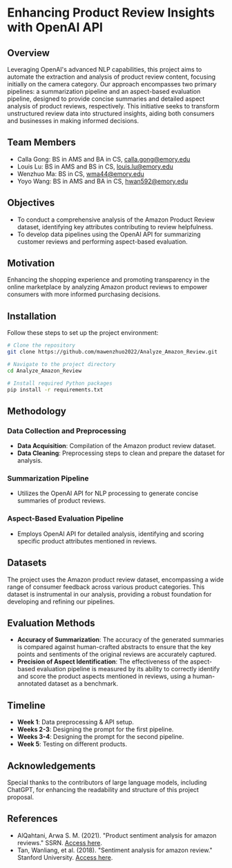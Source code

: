 # Enhancing Product Review Insights with OpenAI API

## Overview
Leveraging OpenAI's advanced NLP capabilities, this project aims to automate the extraction and analysis of product review content, focusing initially on the camera category. Our approach encompasses two primary pipelines: a summarization pipeline and an aspect-based evaluation pipeline, designed to provide concise summaries and detailed aspect analysis of product reviews, respectively. This initiative seeks to transform unstructured review data into structured insights, aiding both consumers and businesses in making informed decisions.

## Team Members
- Calla Gong: BS in AMS and BA in CS, calla.gong@emory.edu
- Louis Lu: BS in AMS and BS in CS, louis.lu@emory.edu
- Wenzhuo Ma: BS in CS, wma44@emory.edu
- Yoyo Wang: BS in AMS and BA in CS, hwan592@emory.edu

## Objectives
- To conduct a comprehensive analysis of the Amazon Product Review dataset, identifying key attributes contributing to review helpfulness.
- To develop data pipelines using the OpenAI API for summarizing customer reviews and performing aspect-based evaluation.

## Motivation
Enhancing the shopping experience and promoting transparency in the online marketplace by analyzing Amazon product reviews to empower consumers with more informed purchasing decisions.

## Installation

Follow these steps to set up the project environment:

```bash
# Clone the repository
git clone https://github.com/mawenzhuo2022/Analyze_Amazon_Review.git

# Navigate to the project directory
cd Analyze_Amazon_Review

# Install required Python packages
pip install -r requirements.txt
```

## Methodology

### Data Collection and Preprocessing
- **Data Acquisition**: Compilation of the Amazon product review dataset.
- **Data Cleaning**: Preprocessing steps to clean and prepare the dataset for analysis.

### Summarization Pipeline
- Utilizes the OpenAI API for NLP processing to generate concise summaries of product reviews.

### Aspect-Based Evaluation Pipeline
- Employs OpenAI API for detailed analysis, identifying and scoring specific product attributes mentioned in reviews.

## Datasets
The project uses the Amazon product review dataset, encompassing a wide range of consumer feedback across various product categories. This dataset is instrumental in our analysis, providing a robust foundation for developing and refining our pipelines.

## Evaluation Methods
- **Accuracy of Summarization**: The accuracy of the generated summaries is compared against human-crafted abstracts to ensure that the key points and sentiments of the original reviews are accurately captured.
- **Precision of Aspect Identification**: The effectiveness of the aspect-based evaluation pipeline is measured by its ability to correctly identify and score the product aspects mentioned in reviews, using a human-annotated dataset as a benchmark.

## Timeline
- **Week 1**: Data preprocessing & API setup.
- **Weeks 2-3**: Designing the prompt for the first pipeline.
- **Weeks 3-4**: Designing the prompt for the second pipeline.
- **Week 5**: Testing on different products.

## Acknowledgements
Special thanks to the contributors of large language models, including ChatGPT, for enhancing the readability and structure of this project proposal.

## References
- AlQahtani, Arwa S. M. (2021). "Product sentiment analysis for amazon reviews." SSRN. [Access here](http://papers.ssrn.com/sol3/papers.cfm?abstract_id=3886135).
- Tan, Wanliang, et al. (2018). "Sentiment analysis for amazon review." Stanford University. [Access here](http://cs229.stanford.edu/proj2018/report/122.pdf).

